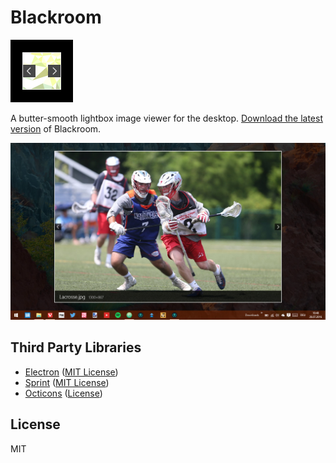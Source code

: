 # Blackroom

<img src="logo.png" width="100" height="100">

A butter-smooth lightbox image viewer for the desktop. [Download the latest version](https://github.com/yishn/Blackroom/releases/) of Blackroom.

![Screenshot](screenshot.png)

## Third Party Libraries

* [Electron](http://electron.atom.io/)
  ([MIT License](https://github.com/atom/electron/blob/master/LICENSE))
* [Sprint](https://github.com/bendc/sprint)
  ([MIT License](https://github.com/bendc/sprint/blob/master/LICENSE.txt))
* [Octicons](https://octicons.github.com/)
  ([License](https://github.com/github/octicons/blob/master/LICENSE.txt))

## License

MIT
